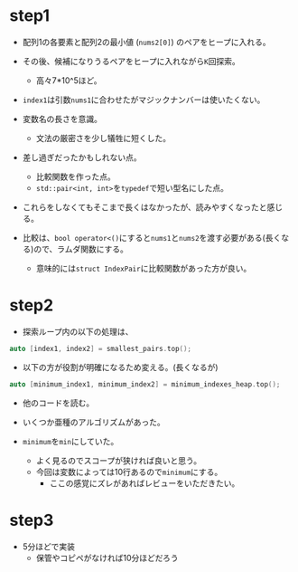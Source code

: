 # step1
- 配列1の各要素と配列2の最小値 (`nums2[0]`) のペアをヒープに入れる。
- その後、候補になりうるペアをヒープに入れながら`K`回探索。
  - 高々7*10^5ほど。

- `index1`は引数`nums1`に合わせたがマジックナンバーは使いたくない。

- 変数名の長さを意識。
  - 文法の厳密さを少し犠牲に短くした。

- 差し過ぎだったかもしれない点。
  - 比較関数を作った点。
  - `std::pair<int, int>`を`typedef`で短い型名にした点。
- これらをしなくてもそこまで長くはなかったが、読みやすくなったと感じる。

- 比較は、`bool operator<()`にすると`nums1`と`nums2`を渡す必要がある(長くなる)ので、ラムダ関数にする。
  - 意味的には`struct IndexPair`に比較関数があった方が良い。

# step2
- 探索ループ内の以下の処理は、
```cpp
auto [index1, index2] = smallest_pairs.top();
```
- 以下の方が役割が明確になるため変える。(長くなるが)
```cpp
auto [minimum_index1, minimum_index2] = minimum_indexes_heap.top();
```

- 他のコードを読む。

- いくつか亜種のアルゴリズムがあった。

- `minimum`を`min`にしていた。
  - よく見るのでスコープが狭ければ良いと思う。
  - 今回は変数によっては10行あるので`minimum`にする。
    - ここの感覚にズレがあればレビューをいただきたい。

# step3
- 5分ほどで実装
  - 保管やコピペがなければ10分ほどだろう
